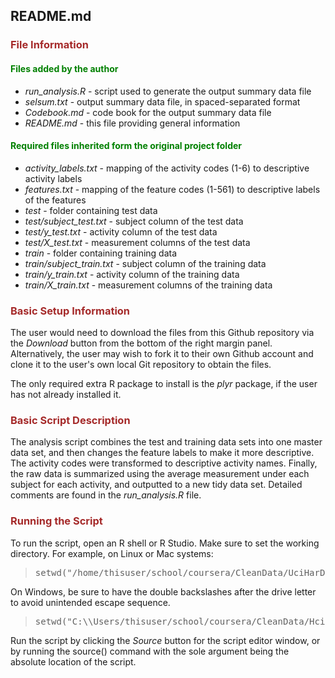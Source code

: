 ## README.md

### <span style="color: brown">File Information</span>

#### <span style="color: green">Files added by the author</span>

* <i>run_analysis.R</i> - script used to generate the output summary data file
* <i>selsum.txt</i> - output summary data file, in spaced-separated format
* <i>Codebook.md</i> - code book for the output summary data file
* <i>README.md</i> - this file providing general information

#### <span style="color: green">Required files inherited form the original project folder

* <i>activity_labels.txt</i> - mapping of the activity codes (1-6) to descriptive activity labels
* <i>features.txt</i> - mapping of the feature codes (1-561) to descriptive labels of the features
* <i>test</i> - folder containing test data
* <i>test/subject_test.txt</i> - subject column of the test data
* <i>test/y_test.txt</i> - activity column of the test data
* <i>test/X_test.txt</i> - measurement columns of the test data
* <i>train</i> - folder containing training data
* <i>train/subject_train.txt</i> - subject column of the training data
* <i>train/y_train.txt</i> - activity column of the training data
* <i>train/X_train.txt</i> - measurement columns of the training data

### <span style="color: brown">Basic Setup Information</span>

The user would need to download the files from this Github repository via the <i>Download</i> button from the bottom of the right margin panel. Alternatively, the user may wish to fork it to their own Github account and clone it to the user's own local Git repository to obtain the files.

The only required extra R package to install is the <i>plyr</i> package, if the user has not already installed it. 

### <span style="color: brown">Basic Script Description</span>

The analysis script combines the test and training data sets into one master data set, and then changes the feature labels to make it more descriptive. The activity codes were transformed to descriptive activity names. Finally, the raw data is summarized using the average measurement under each subject for each activity, and outputted to a new tidy data set. Detailed comments are found in the <i>run_analysis.R</i> file.

### <span style="color: brown">Running the Script</span>

To run the script, open an R shell or R Studio. Make sure to set the working directory. For example, on Linux or Mac systems:

<blockquote><pre>
setwd("/home/thisuser/school/coursera/CleanData/UciHarDataSet/")
</pre></blockquote>

On Windows, be sure to have the double backslashes after the drive letter to avoid unintended escape sequence.

<blockquote><pre>
setwd("C:\\Users/thisuser/school/coursera/CleanData/HciHarDataSet/")
</pre></blockquote>

Run the script by clicking the <i>Source</i> button for the script editor window, or by running the source() command with the sole argument being the absolute location of the script.
